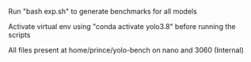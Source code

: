 Run "bash exp.sh" to generate benchmarks for all models

Activate virtual env using "conda activate yolo3.8" before running the scripts

All files present at home/prince/yolo-bench on nano and 3060 (Internal)
